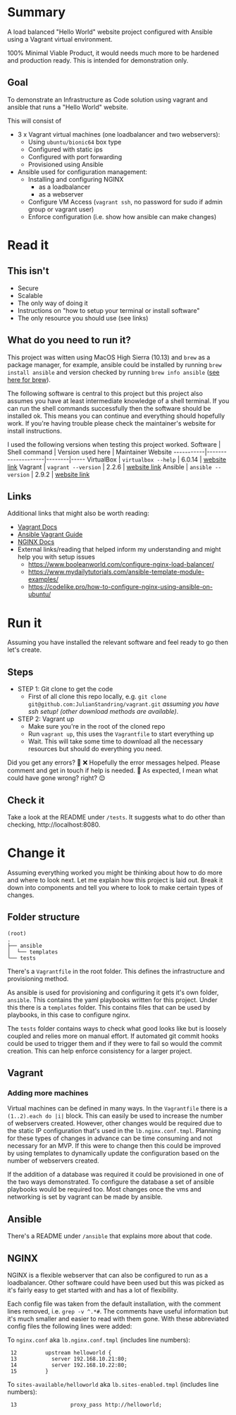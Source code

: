 # Summary
A load balanced "Hello World" website project configured with Ansible using a Vagrant virtual environment.

100% Minimal Viable Product, it would needs much more to be hardened and production ready. This is intended for demonstration only.

## Goal
To demonstrate an Infrastructure as Code solution using vagrant and ansible that runs a "Hello World" website.

This will consist of
- 3 x Vagrant virtual machines (one loadbalancer and two webservers):
  - Using `ubuntu/bionic64` box type
  - Configured with static ips
  - Configured with port forwarding
  - Provisioned using Ansible
- Ansible used for configuration management:
  - Installing and configuring NGINX
    - as a loadbalancer
    - as a webserver
  - Configure VM Access (`vagrant ssh`, no password for sudo if admin group or vagrant user)
  - Enforce configuration (i.e. show how ansible can make changes)

# Read it
## This isn't
- Secure
- Scalable
- The only way of doing it
- Instructions on "how to setup your terminal or install software"
- The only resource you should use (see links)

## What do you need to run it?
This project was witten using MacOS High Sierra (10.13) and `brew` as a package manager, for example, ansible could be installed by running `brew install ansible` and version checked by running `brew info ansible` ([see here for brew](https://brew.sh/)).

The following software is central to this project but this project also assumes you have at least intermediate knowledge of a shell terminal. If you can run the shell commands successfully then the software should be installed ok. This means you can continue and everything should hopefully work. If you're having trouble please check the maintainer's website for install instructions.

I used the following versions when testing this project worked.
Software | Shell command | Version used here | Maintainer Website
-----------|--------------------|--------|-----
VirtualBox | `virtualbox --help` | 6.0.14  | [website link](https://www.virtualbox.org/wiki/Downloads)
Vagrant | `vagrant --version` | 2.2.6  | [website link](https://www.vagrantup.com/downloads.html)
Ansible | `ansible --version` | 2.9.2  | [website link](https://docs.ansible.com/ansible/latest/installation_guide/intro_installation.html#latest-releases-on-macos)

## Links
Additional links that might also be worth reading:
- [Vagrant Docs](https://www.vagrantup.com/docs/)
- [Ansible Vagrant Guide](https://docs.ansible.com/ansible/latest/scenario_guides/guide_vagrant.html)
- [NGINX Docs](https://nginx.org/en/docs/)
- External links/reading that helped inform my understanding and might help you with setup issues
  - https://www.booleanworld.com/configure-nginx-load-balancer/
  - https://www.mydailytutorials.com/ansible-template-module-examples/
  - https://codelike.pro/how-to-configure-nginx-using-ansible-on-ubuntu/

# Run it
Assuming you have installed the relevant software and feel ready to go then let's create.

## Steps
- STEP 1: Git clone to get the code
  - First of all clone this repo locally, e.g. `git clone git@github.com:JulianStandring/vagrant.git` _assuming you have ssh setup! (other download methods are available)_.
- STEP 2: Vagrant up
  - Make sure you're in the root of the cloned repo
  - Run `vagrant up`, this uses the `Vagrantfile` to start everything up
  - Wait. This will take some time to download all the necessary resources but should do everything you need.

Did you get any errors? :crossed_fingers:
:x: Hopefully the error messages helped. Please comment and get in touch if help is needed.
:green_heart: As expected, I mean what could have gone wrong? right? :relieved:

## Check it
Take a look at the README under `/tests`. It suggests what to do other than checking, http://localhost:8080.


# Change it
Assuming everything worked you might be thinking about how to do more and where to look next. Let me explain how this project is laid out. Break it down into components and tell you where to look to make certain types of changes.

## Folder structure
```
(root)
.
├── ansible
│  └── templates
└── tests
```

There's a `Vagrantfile` in the root folder. This defines the infrastructure and provisioning method.

As ansible is used for provisioning and configuring it gets it's own folder, `ansible`. This contains the yaml playbooks written for this project. Under this there is a `templates` folder. This contains files that can be used by playbooks, in this case to configure nginx.

The `tests` folder contains ways to check what good looks like but is loosely coupled and relies more on manual effort. If automated git commit hooks could be used to trigger them and if they were to fail so would the commit creation. This can help enforce consistency for a larger project.

## Vagrant
### Adding more machines
Virtual machines can be defined in many ways. In the `Vagrantfile` there is a `(1..2).each do |i|` block. This can easily be used to increase the number of webservers created.
However, other changes would be required due to the static IP configuration that's used in the `lb.nginx.conf.tmpl`. Planning for these types of changes in advance can be time consuming and not necessary for an MVP. If this were to change then this could be improved by using templates to dynamically update the configuration based on the number of webservers created.

If the addition of a database was required it could be provisioned in one of the two ways demonstrated. To configure the database a set of ansible playbooks would be required too. Most changes once the vms and networking is set by vagrant can be made by ansible.

## Ansible
There's a README under `/ansible` that explains more about that code.

## NGINX
NGINX is a flexible webserver that can also be configured to run as a loadbalancer. Other software could have been used but this was picked as it's fairly easy to get started with and has a lot of flexibility.

Each config file was taken from the default installation, with the comment lines removed, i.e. `grep -v ^.*#`. The comments have useful information but it's much smaller and easier to read with them gone. With these abbreviated config files the following lines were added:

To `nginx.conf` aka `lb.nginx.conf.tmpl` (includes line numbers):
```
 12         upstream helloworld {
 13           server 192.168.10.21:80;
 14           server 192.168.10.22:80;
 15         }
```

To `sites-available/helloworld` aka `lb.sites-enabled.tmpl` (includes line numbers):
```
 13                 proxy_pass http://helloworld;
```
